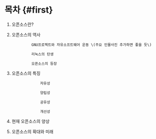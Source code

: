 # 목차 {#first}

1. 오픈소스란?

2. 오픈소스의 역사

   ```
            GNU프로젝트와 자유소프트웨어 운동 \(주요 인물사진 추가하면 좋을 듯\)

            리눅스의 탄생

            오픈소스의 등장
   ```

3. 오픈소스의 특징

                    자유성

                    양립성

                    공유성

                    개선성

4. 현재 오픈소스의 양상

5. 오픈소스의 확대와 미래




